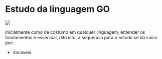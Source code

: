 # Estudo da linguagem GO

![](https://miro.medium.com/v2/resize:fit:640/format:webp/0*YISbBYJg5hkJGcQd.png)

Inicialmente como de costumo em qualquer linguagem, entender os fundamentos é essencial, dito isto, a sequencia para o estudo se dá início por:
 - Variaveis
